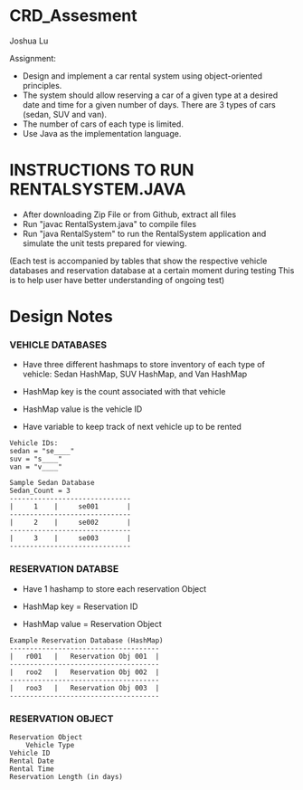 # CRD_Assesment
Joshua Lu 

Assignment:
- Design and implement a car rental system using object-oriented principles. 
- The system should allow reserving a car of a given type at a desired date and time for a given number of days. There are 3 types of cars (sedan, SUV and van).
- The number of cars of each type is limited.
- Use Java as the implementation language. 




# INSTRUCTIONS TO RUN RENTALSYSTEM.JAVA 
- After downloading Zip File or from Github, extract all files
- Run "javac RentalSystem.java" to compile files
- Run "java RentalSystem" to run the RentalSystem application and simulate the unit tests prepared for viewing.

(Each test is accompanied by tables that show the respective vehicle databases and reservation database at a certain moment during testing
This is to help user have better understanding of ongoing test)





# Design Notes 


### VEHICLE DATABASES 

- Have three different hashmaps to store inventory of each type of vehicle: 
Sedan HashMap, SUV HashMap, and Van HashMap 

- HashMap key is the count associated with that vehicle  
- HashMap value is the vehicle ID
- Have variable to keep track of next vehicle up to be rented

<!-- language: lang-none -->
    
    Vehicle IDs:
    sedan = "se____" 
    suv = "s____"
    van = "v____"

    Sample Sedan Database 
    Sedan_Count = 3
    ------------------------------
    |     1    |     se001       |
    ------------------------------
    |     2    |     se002       |
    ------------------------------
    |     3    |     se003       |
    ------------------------------
 


### RESERVATION DATABSE 

- Have 1 hashamp to store each reservation Object 

- HashMap key = Reservation ID 
- HashMap value = Reservation Object


<!-- language: lang-none -->

	
    Example Reservation Database (HashMap)
    -------------------------------------
    |   r001   |   Reservation Obj 001  |
    -------------------------------------
    |   roo2   |   Reservation Obj 002  |
    -------------------------------------
    |   roo3   |   Reservation Obj 003  |
    -------------------------------------


### RESERVATION OBJECT 

<!-- language: lang-none -->
    
    Reservation Object
        Vehicle Type
	Vehicle ID
	Rental Date
	Rental Time
	Reservation Length (in days)
